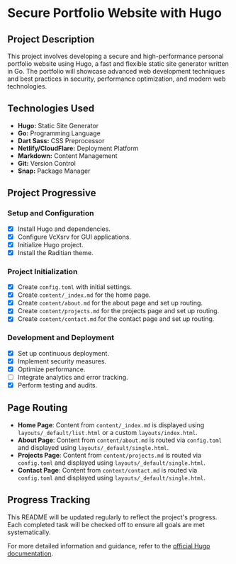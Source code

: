 # Secure Portfolio Website with Hugo

## Project Description
This project involves developing a secure and high-performance personal portfolio website using Hugo, a fast and flexible static site generator written in Go. The portfolio will showcase advanced web development techniques and best practices in security, performance optimization, and modern web technologies.

## Technologies Used
- **Hugo:** Static Site Generator
- **Go:** Programming Language
- **Dart Sass:** CSS Preprocessor
- **Netlify/CloudFlare:** Deployment Platform
- **Markdown:** Content Management
- **Git:** Version Control
- **Snap:** Package Manager

## Project Progressive

### Setup and Configuration
- [x] Install Hugo and dependencies.
- [x] Configure VcXsrv for GUI applications.
- [x] Initialize Hugo project.
- [x] Install the Raditian theme.

### Project Initialization
- [x] Create `config.toml` with initial settings.
- [x] Create `content/_index.md` for the home page.
- [x] Create `content/about.md` for the about page and set up routing.
- [x] Create `content/projects.md` for the projects page and set up routing.
- [x] Create `content/contact.md` for the contact page and set up routing.

### Development and Deployment
- [x] Set up continuous deployment.
- [x] Implement security measures.
- [x] Optimize performance.
- [ ] Integrate analytics and error tracking.
- [x] Perform testing and audits.

## Page Routing
- **Home Page**: Content from `content/_index.md` is displayed using `layouts/_default/list.html` or a custom `layouts/index.html`.
- **About Page**: Content from `content/about.md` is routed via `config.toml` and displayed using `layouts/_default/single.html`.
- **Projects Page**: Content from `content/projects.md` is routed via `config.toml` and displayed using `layouts/_default/single.html`.
- **Contact Page**: Content from `content/contact.md` is routed via `config.toml` and displayed using `layouts/_default/single.html`.

## Progress Tracking
This README will be updated regularly to reflect the project's progress. Each completed task will be checked off to ensure all goals are met systematically.

For more detailed information and guidance, refer to the [official Hugo documentation](https://gohugo.io/documentation/).
